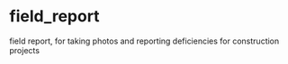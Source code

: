 # field_report
field report, for taking photos and reporting deficiencies for construction projects
